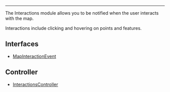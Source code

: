 ***

The Interactions module allows you to be notified when the user interacts with the map.

Interactions include clicking and hovering on points and features.

## Interfaces

* [MapInteractionEvent](MapInteractionEvent.md)

## Controller

* [InteractionsController](InteractionsController.md)
